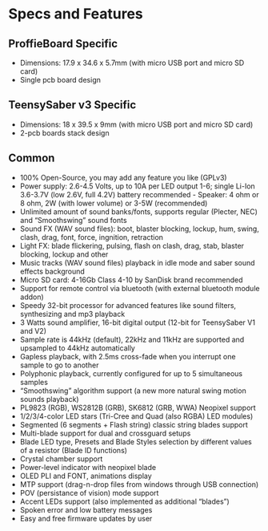 # Specs and Features

## ProffieBoard Specific

- Dimensions: 17.9 x 34.6 x 5.7mm (with micro USB port and micro SD card) 
- Single pcb board design

## TeensySaber v3 Specific
- Dimensions: 18 x 39.5 x 9mm (with micro USB port and micro SD card)
- 2-pcb boards stack design

## Common
- 100% Open-Source, you may add any feature you like (GPLv3)
- Power supply: 2.6-4.5 Volts, up to 10A per LED output 1-6; single Li-Ion 3.6-3.7V (low 2.6V, full 4.2V) battery recommended - Speaker: 4 ohm or 8 ohm, 2W (with lower volume) or 3-5W (recommended)
- Unlimited amount of sound banks/fonts, supports regular (Plecter, NEC) and “Smoothswing” sound fonts
- Sound FX (WAV sound files): boot, blaster blocking, lockup, hum, swing, clash, drag, font, force, ingnition, retraction
- Light FX: blade flickering, pulsing, flash on clash, drag, stab, blaster blocking, lockup and other
- Music tracks (WAV sound files) playback in idle mode and saber sound effects background
- Micro SD card: 4-16Gb Class 4-10 by SanDisk brand recommended
- Support for remote control via bluetooth (with external bluetooth module addon)
- Speedy 32-bit processor for advanced features like sound filters, synthesizing and mp3 playback
- 3 Watts sound amplifier, 16-bit digital output (12-bit for TeensySaber V1 and V2)
- Sample rate is 44kHz (default), 22kHz and 11kHz are supported and upsampled to 44kHz automatically
- Gapless playback, with 2.5ms cross-fade when you interrupt one sample to go to another
- Polyphonic playback, currently configured for up to 5 simultaneous samples
- “Smoothswing” algorithm support (a new more natural swing motion sounds playback)
- PL9823 (RGB), WS2812B (GRB), SK6812 (GRB, WWA) Neopixel support
- 1/2/3/4-color LED stars (Tri-Cree and Quad (also RGBA) LED modules)
- Segmented (6 segments + Flash string) classic string blades support
- Multi-blade support for dual and crossguard setups
- Blade LED type, Presets and Blade Styles selection by different values of a resistor (Blade ID functions)
- Crystal chamber support
- Power-level indicator with neopixel blade
- OLED PLI and FONT, animations display
- MTP support (drag-n-drop files from windows through USB connection)
- POV (persistance of vision) mode support
- Accent LEDs support (also implemented as additional “blades”)
- Spoken error and low battery messages
- Easy and free firmware updates by user